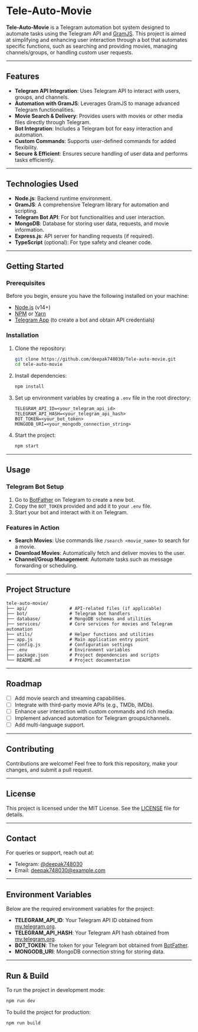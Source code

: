 # Tele-Auto-Movie

**Tele-Auto-Movie** is a Telegram automation bot system designed to automate tasks using the Telegram API and [GramJS](https://gram.js.org/). This project is aimed at simplifying and enhancing user interaction through a bot that automates specific functions, such as searching and providing movies, managing channels/groups, or handling custom user requests.

---

## Features

- **Telegram API Integration**: Uses Telegram API to interact with users, groups, and channels.
- **Automation with GramJS**: Leverages GramJS to manage advanced Telegram functionalities.
- **Movie Search & Delivery**: Provides users with movies or other media files directly through Telegram.
- **Bot Integration**: Includes a Telegram bot for easy interaction and automation.
- **Custom Commands**: Supports user-defined commands for added flexibility.
- **Secure & Efficient**: Ensures secure handling of user data and performs tasks efficiently.

---

## Technologies Used

- **Node.js**: Backend runtime environment.
- **GramJS**: A comprehensive Telegram library for automation and scripting.
- **Telegram Bot API**: For bot functionalities and user interaction.
- **MongoDB**: Database for storing user data, requests, and movie information.
- **Express.js**: API server for handling requests (if required).
- **TypeScript** (optional): For type safety and cleaner code.

---

## Getting Started

### Prerequisites

Before you begin, ensure you have the following installed on your machine:

- [Node.js](https://nodejs.org/) (v14+)
- [NPM](https://www.npmjs.com/) or [Yarn](https://yarnpkg.com/)
- [Telegram App](https://telegram.org/) (to create a bot and obtain API credentials)

### Installation

1. Clone the repository:

   ```bash
   git clone https://github.com/deepak748030/Tele-auto-movie.git
   cd tele-auto-movie
   ```

2. Install dependencies:

   ```bash
   npm install
   ```

3. Set up environment variables by creating a `.env` file in the root directory:

   ```plaintext
   TELEGRAM_API_ID=<your_telegram_api_id>
   TELEGRAM_API_HASH=<your_telegram_api_hash>
   BOT_TOKEN=<your_bot_token>
   MONGODB_URI=<your_mongodb_connection_string>
   ```

4. Start the project:

   ```bash
   npm start
   ```

---

## Usage

### Telegram Bot Setup

1. Go to [BotFather](https://t.me/botfather) on Telegram to create a new bot.
2. Copy the `BOT_TOKEN` provided and add it to your `.env` file.
3. Start your bot and interact with it on Telegram.

### Features in Action

- **Search Movies**: Use commands like `/search <movie_name>` to search for a movie.
- **Download Movies**: Automatically fetch and deliver movies to the user.
- **Channel/Group Management**: Automate tasks such as message forwarding or scheduling.

---

## Project Structure

```
tele-auto-movie/
├── api/                # API-related files (if applicable)
├── bot/                # Telegram bot handlers
├── database/           # MongoDB schemas and utilities
├── services/           # Core services for movies and Telegram automation
├── utils/              # Helper functions and utilities
├── app.js              # Main application entry point
├── config.js           # Configuration settings
├── .env                # Environment variables
├── package.json        # Project dependencies and scripts
└── README.md           # Project documentation
```

---

## Roadmap

- [ ] Add movie search and streaming capabilities.
- [ ] Integrate with third-party movie APIs (e.g., TMDb, IMDb).
- [ ] Enhance user interaction with custom commands and rich media.
- [ ] Implement advanced automation for Telegram groups/channels.
- [ ] Add multi-language support.

---

## Contributing

Contributions are welcome! Feel free to fork this repository, make your changes, and submit a pull request.

---

## License

This project is licensed under the MIT License. See the [LICENSE](LICENSE) file for details.

---

## Contact

For queries or support, reach out at:

- Telegram: [@deepak748030](https://t.me/deepak748030)
- Email: deepak748030@example.com

---

## Environment Variables

Below are the required environment variables for the project:

- **TELEGRAM_API_ID**: Your Telegram API ID obtained from [my.telegram.org](https://my.telegram.org/).
- **TELEGRAM_API_HASH**: Your Telegram API hash obtained from [my.telegram.org](https://my.telegram.org/).
- **BOT_TOKEN**: The token for your Telegram bot obtained from [BotFather](https://t.me/botfather).
- **MONGODB_URI**: MongoDB connection string for storing data.

---

## Run & Build

To run the project in development mode:

```bash
npm run dev
```

To build the project for production:

```bash
npm run build
```
